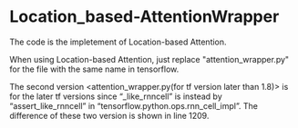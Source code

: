 # Location_based-AttentionWrapper
The code is the impletement of Location-based Attention.

When using Location-based Attention, just replace "attention_wrapper.py" for the file with the same name in tensorflow.


The second version <attention_wrapper.py(for tf version later than 1.8)> is for the later tf versions since “_like_rnncell” is instead by “assert_like_rnncell” in “tensorflow.python.ops.rnn_cell_impl”. The difference of these two version is shown in line 1209.
